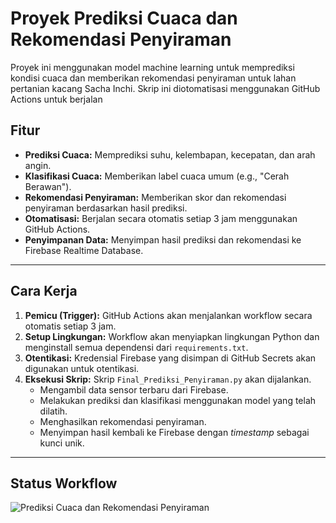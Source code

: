 # Proyek Prediksi Cuaca dan Rekomendasi Penyiraman

Proyek ini menggunakan model machine learning untuk memprediksi kondisi cuaca dan memberikan rekomendasi penyiraman untuk lahan pertanian kacang Sacha Inchi. Skrip ini diotomatisasi menggunakan GitHub Actions untuk berjalan

## Fitur
- **Prediksi Cuaca:** Memprediksi suhu, kelembapan, kecepatan, dan arah angin.
- **Klasifikasi Cuaca:** Memberikan label cuaca umum (e.g., "Cerah Berawan").
- **Rekomendasi Penyiraman:** Memberikan skor dan rekomendasi penyiraman berdasarkan hasil prediksi.
- **Otomatisasi:** Berjalan secara otomatis setiap 3 jam menggunakan GitHub Actions.
- **Penyimpanan Data:** Menyimpan hasil prediksi dan rekomendasi ke Firebase Realtime Database.

---

## Cara Kerja
1. **Pemicu (Trigger):** GitHub Actions akan menjalankan workflow secara otomatis setiap 3 jam.
2. **Setup Lingkungan:** Workflow akan menyiapkan lingkungan Python dan menginstall semua dependensi dari `requirements.txt`.
3. **Otentikasi:** Kredensial Firebase yang disimpan di GitHub Secrets akan digunakan untuk otentikasi.
4. **Eksekusi Skrip:** Skrip `Final_Prediksi_Penyiraman.py` akan dijalankan.
    - Mengambil data sensor terbaru dari Firebase.
    - Melakukan prediksi dan klasifikasi menggunakan model yang telah dilatih.
    - Menghasilkan rekomendasi penyiraman.
    - Menyimpan hasil kembali ke Firebase dengan *timestamp* sebagai kunci unik.

---

## Status Workflow
![Prediksi Cuaca dan Rekomendasi Penyiraman](https://github.com/FIKRY_MAULANA/Prediksi_Sacha_Inchi/actions/workflows/run_prediction.yml/badge.svg)
